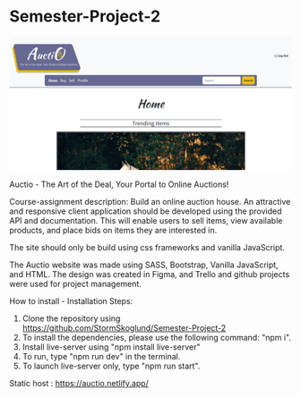 # Semester-Project-2

![Alt text](images/SemesterProj2min.png)

Auctio - The Art of the Deal, Your Portal to Online Auctions!

Course-assignment description:
Build an online auction house. An attractive and responsive client application should be developed using the provided API and documentation. This will enable users to sell items, view available products, and place bids on items they are interested in.

The site should only be build using css frameworks and vanilla JavaScript.

The Auctio website was made using SASS, Bootstrap, Vanilla JavaScript, and HTML. The design was created in Figma, and Trello and github projects were used for project management.

How to install -
Installation Steps:

1. Clone the repository using https://github.com/StormSkoglund/Semester-Project-2
2. To install the dependencies, please use the following command: "npm i".
3. Install live-server using "npm install live-server"
4. To run, type "npm run dev" in the terminal.
5. To launch live-server only, type "npm run start".

Static host : https://auctio.netlify.app/
